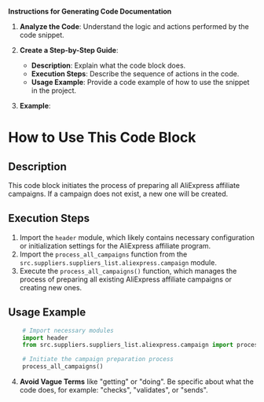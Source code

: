 **Instructions for Generating Code Documentation**

1. **Analyze the Code**: Understand the logic and actions performed by the code snippet.

2. **Create a Step-by-Step Guide**:
    - **Description**: Explain what the code block does.
    - **Execution Steps**: Describe the sequence of actions in the code.
    - **Usage Example**: Provide a code example of how to use the snippet in the project.

3. **Example**:

How to Use This Code Block
=========================================================================================

Description
-------------------------
This code block initiates the process of preparing all AliExpress affiliate campaigns. 
If a campaign does not exist, a new one will be created.

Execution Steps
-------------------------
1. Import the `header` module, which likely contains necessary configuration or initialization settings for the AliExpress affiliate program.
2. Import the `process_all_campaigns` function from the `src.suppliers.suppliers_list.aliexpress.campaign` module.
3. Execute the `process_all_campaigns()` function, which manages the process of preparing all existing AliExpress affiliate campaigns or creating new ones.

Usage Example
-------------------------

```python
    # Import necessary modules
    import header
    from src.suppliers.suppliers_list.aliexpress.campaign import process_all_campaigns

    # Initiate the campaign preparation process
    process_all_campaigns()
```

4. **Avoid Vague Terms** like "getting" or "doing". Be specific about what the code does, for example: "checks", "validates", or "sends".